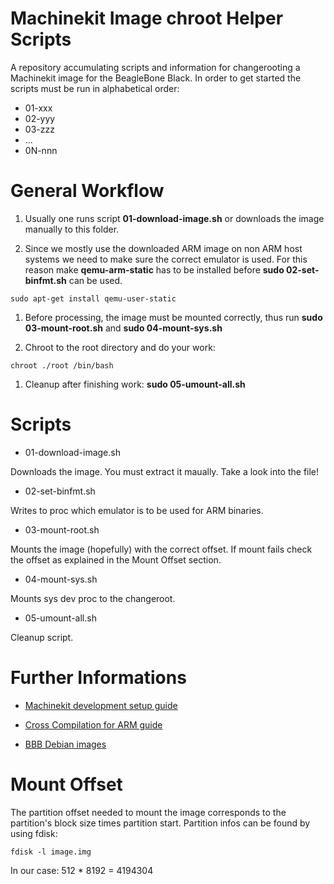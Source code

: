 Machinekit Image chroot Helper Scripts
======================================
A repository accumulating scripts and information for changerooting a Machinekit image for the BeagleBone Black. 
In order to get started the scripts must be run in alphabetical order:

* 01-xxx
* 02-yyy
* 03-zzz
* ...
* 0N-nnn

General Workflow
================
1. Usually one runs script **01-download-image.sh** or downloads the image manually to this folder.

1. Since we mostly use the downloaded ARM image on non ARM host systems we need to make sure the correct emulator is used. 
For this reason make **qemu-arm-static** has to be installed before **sudo 02-set-binfmt.sh** can be used. 
````
sudo apt-get install qemu-user-static
```` 

1. Before processing, the image must be mounted correctly, thus run **sudo 03-mount-root.sh** and **sudo 04-mount-sys.sh**

1. Chroot to the root directory and do your work:
````
chroot ./root /bin/bash
````

1. Cleanup after finishing work: **sudo 05-umount-all.sh**


Scripts
=======
* 01-download-image.sh

Downloads the image. You must extract it maually. Take a look into the file!

* 02-set-binfmt.sh

Writes to proc which emulator is to be used for ARM binaries.

* 03-mount-root.sh

Mounts the image (hopefully) with the correct offset. If mount fails check the offset as explained in the Mount Offset section.

* 04-mount-sys.sh

Mounts sys dev proc to the changeroot.

* 05-umount-all.sh

Cleanup script.


Further Informations
====================
* [Machinekit development setup guide](http://www.machinekit.io/docs/developing/machinekit-developing/#install-development-packages)

* [Cross Compilation for ARM guide](https://community.arm.com/iot/embedded/b/embedded-blog/posts/cross-compilation-for-arm)

* [BBB Debian images](http://elinux.org/Beagleboard:BeagleBoneBlack_Debian#BBW.2FBBB_.28All_Revs.29_Machinekit)


Mount Offset
============
The partition offset needed to mount the image corresponds to the partition's block size times partition start.
Partition infos can be found by using fdisk:

````
fdisk -l image.img
````
In our case: 512 * 8192 = 4194304


